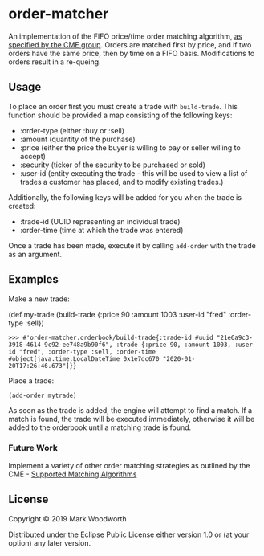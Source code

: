 # order-matcher

An implementation of the FIFO price/time order matching algorithm, [as specified by the CME group](https://www.cmegroup.com/confluence/display/EPICSANDBOX/Supported+Matching+Algorithms#SupportedMatchingAlgorithms-FIFO).  Orders are matched first by price, and if two orders have the same price, then by time on a FIFO basis.  Modifications to orders result in a re-queing. 

## Usage

To place an order first you must create a trade with `build-trade`.  This function should be provided a map consisting of the following keys:

- :order-type (either :buy or :sell)
- :amount (quantity of the purchase)
- :price (either the price the buyer is willing to pay or seller willing to accept)
- :security (ticker of the security to be purchased or sold)
- :user-id (entity executing the trade - this will be used to view a list of trades a customer has placed, and to modify existing trades.)

Additionally, the following keys will be added for you when the trade is created:
- :trade-id (UUID representing an individual trade)
- :order-time (time at which the trade was entered)
 
 Once a trade has been made, execute it by calling `add-order` with the trade as an argument.

## Examples

Make a new trade:

(def my-trade
  (build-trade {:price 90 :amount 1003 :user-id "fred" :order-type :sell})

```>>> #'order-matcher.orderbook/build-trade{:trade-id #uuid "21e6a9c3-3918-4614-9c92-ee748a9b90f6", :trade {:price 90, :amount 1003, :user-id "fred", :order-type :sell, :order-time #object[java.time.LocalDateTime 0x1e7dc670 "2020-01-20T17:26:46.673"]}}```

Place a trade:

`(add-order mytrade)`

As soon as the trade is added, the engine will attempt to find a match.  If a match is found, the trade will be executed immediately, otherwise it will be added to the orderbook until a matching trade is found.


### Future Work
Implement a variety of other order matching strategies as outlined by the CME - [Supported Matching Algorithms](https://www.cmegroup.com/confluence/display/EPICSANDBOX/Supported+Matching+Algorithms)

## License

Copyright © 2019 Mark Woodworth

Distributed under the Eclipse Public License either version 1.0 or (at
your option) any later version.
